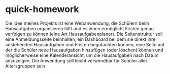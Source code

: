 # quick-homework
Die Idee meines Projekts ist eine Webanwendung, die Schülern beim Hausaufgaben organisieren hilft und es ihnen ermöglicht Fristen genau verfolgen zu können (eine Art Hausaufgabenplaner). Die Seitenstruktur soll eine Anmeldungsseite beinhalten, ein Dashboard bei dem sie direkt ihre anstehenden Hausaufgaben und Fristen begutachten können, eine Seite auf der die Schüler neue Hausaufgaben hinzufügen (oder löschen) können und möglicherweise eine Kalenderansicht, um die Hausaufgaben nach Datum anzuzeigen. 
Die Anwendung soll leicht verwendbar für Schüler aller Altersgruppen sein
